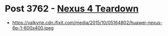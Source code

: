 # Post 3762 - [Nexus 4 Teardown](https://www.ifixit.com/News/3762/nexus-4-teardown)

- https://valkyrie.cdn.ifixit.com/media/2015/10/05164802/huawei-nexus-6p-1-600x400.jpeg
